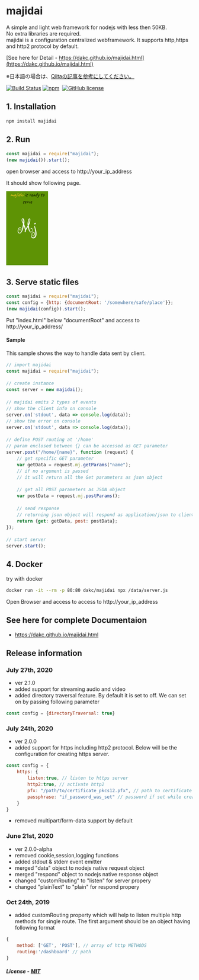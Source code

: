 # majidai
A simple and light web framework for nodejs with less then 50KB.  
No extra libraries are required.  
majidai is a configuration centralized webframework.
It supports http,https and http2 protocol by default.

[See here for Detail - https://dakc.github.io/majidai.html](https://dakc.github.io/majidai.html)

※日本語の場合は、[Qiitaの記事を参考にしてください。](https://qiita.com/_dakc_/items/e0057e98a58d581f37c6)

[![Build Status](https://travis-ci.com/dakc/majidai.svg?branch=master)](https://travis-ci.com/dakc/majidai)
[![npm](https://img.shields.io/npm/v/majidai.svg)](https://www.npmjs.com/package/majidai) 
[![GitHub license](https://img.shields.io/github/license/dakc/majidai.svg?style=popout)](https://github.com/dakc/majidai/blob/master/LICENSE) 

## 1. Installation
```bash
npm install majidai
```

## 2. Run

```javascript
const majidai = require("majidai");
(new majidai()).start();
```
open browser and access to http://your_ip_address

It should show following page.  

<img src="https://raw.githubusercontent.com/dakc/dakc.github.io/master/assets/img/toppage.png" height="200px">


## 3. Serve static files
```javascript
const majidai = require("majidai");
const config = {http: {documentRoot: '/somewhere/safe/place'}};
(new majidai(config)).start();
```
Put "index.html" below "documentRoot" and access to http://your_ip_address/

#### Sample
This sample shows the way to handle data sent by client.
```javascript
// import majidai
const majidai = require("majidai");

// create instance
const server = new majidai();

// majidai emits 2 types of events
// show the client info on console
server.on('stdout', data => console.log(data));
// show the error on console
server.on('stdout', data => console.log(data));

// define POST routing at '/home'
// param enclosed between {} can be accessed as GET parameter
server.post("/home/{name}", function (request) {
    // get specific GET parameter
    var getData = request.mj.getParams("name");
    // if no argument is passed 
    // it will return all the Get parameters as json object

    // get all POST parameters as JSON object
    var postData = request.mj.postParams();

    // send response
    // returning json object will respond as application/json to client
    return {get: getData, post: postData};
});

// start server
server.start();
```


## 4. Docker
try with docker
```bash
docker run -it --rm -p 80:80 dakc/majidai npx /data/server.js
```
Open Browser and access to access to http://your_ip_address




## See here for complete Documentaion 
- https://dakc.github.io/majidai.html

## Release information
### July 27th, 2020
* ver 2.1.0
* added support for streaming audio and video
* added directory traversal feature. By default it is set to off. We can set on by passing following parameter
```javascript
const config = {directoryTraversal: true}
```

### July 24th, 2020
* ver 2.0.0
* added support for https including http2 protocol. Below will be the configuration for creating https server.
```javascript
const config = {
    https: {
        listen:true, // listen to https server
        http2:true, // activate http2
        pfx: "/path/to/certificate_pkcs12.pfx", // path to certificate at pkcs12 format
        passphrase: "if_password_was_set" // password if set while creating certificate
    }
}
```
* removed multipart/form-data support by default

### June 21st, 2020
* ver 2.0.0-alpha
* removed cookie,session,logging functions
* added stdout & stderr event emitter
* merged "data" object to nodejs native request object
* merged "respond" object to nodejs native response object
* changed "customRouting" to "listen" for server propery
* changed "plainText" to "plain" for respond propery

### Oct 24th, 2019
* added customRouting property which will help to listen multiple http methods for single route.
The first argument should be an object having following format
```javascript
{
    method: ['GET', 'POST'], // array of http METHODS
    routing:'/dashboard' // path
}
```


##### License - [MIT](LICENSE)